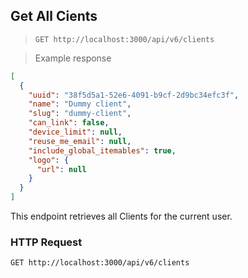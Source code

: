 ## Get All Cients

> `GET http://localhost:3000/api/v6/clients`

> Example response

```json
[
  {
    "uuid": "38f5d5a1-52e6-4091-b9cf-2d9bc34efc3f",
    "name": "Dummy client",
    "slug": "dummy-client",
    "can_link": false,
    "device_limit": null,
    "reuse_me_email": null,
    "include_global_itemables": true,
    "logo": {
      "url": null
    }
  }
]
```

This endpoint retrieves all Clients for the current user.

### HTTP Request

`GET http://localhost:3000/api/v6/clients`
